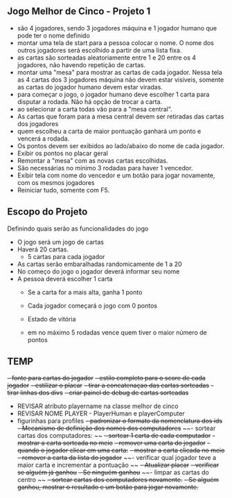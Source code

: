 ## Jogo Melhor de Cinco - Projeto 1 

- são 4 jogadores, sendo 3 jogadores máquina e 1 jogador humano que pode ter o nome definido
- montar uma tela de start para a pessoa colocar o nome. O nome dos outros jogadores será escolhido a partir de uma lista fixa.
- as cartas são sorteadas aleatoriamente entre 1 e 20 entre os 4 jogadores, não havendo repetição de cartas.
- montar uma "mesa" para mostrar as cartas de cada jogador. Nessa tela as 4 cartas dos 3 jogadores máquina não devem estar visíveis, somente as cartas do jogador humano devem estar viradas.
- para começar o jogo, o jogador humano deve escolher 1 carta para disputar a rodada. Não há opção de trocar a carta.
- ao selecionar a carta todas vão para a "mesa central".
- As cartas que foram para a mesa central devem ser retiradas das cartas dos jogadores
- quem escolheu a carta de maior pontuação ganhará um ponto e vencerá a rodada. 
- Os pontos devem ser exibidos ao lado/abaixo do nome de cada jogador.
- Exibir os pontos no placar geral
- Remontar a "mesa" com as novas cartas escolhidas.
- São necessárias no mínimo 3 rodadas para haver 1 vencedor. 
- Exibir tela com nome do vencedor e um botão para jogar novamente, com os mesmos jogadores
- Reiniciar tudo, somente com F5.

## Escopo do Projeto

Definindo quais serão as funcionalidades do jogo

- O jogo será um jogo de cartas
- Haverá 20 cartas.
    - 5 cartas para cada jogador
- As cartas serão embaralhadas randomicamente de 1 a 20
- No começo do jogo o jogador deverá informar seu nome
- A pessoa deverá escolher 1 carta
  - Se a carta for a mais alta, ganha 1 ponto
  - Cada jogador começará o jogo com 0 pontos
  
  - Estado de vitória
  - em no máximo 5 rodadas vence quem tiver o maior número de pontos


## TEMP
~~- fonte para cartas do jogador~~
~~- estilo completo para o score de cada jogador~~
~~- estilizar o placar~~
~~- tirar a concatenaçao das cartas sorteadas~~
~~- tirar linhas dos divs~~
~~- criar painel de debug de cartas sorteadas~~
- REVISAR atributo playername na classe melhor de cinco
- REVISAR NOME PLAYER - PlayerHuman e playerComputer
- figurinhas para profiles
~~- padronizar o formato da nomenclatura dos ids~~
~~- Mecanismo de definição dos nomes dos computadores~~
~~- sortear cartas dos computadores: ~~
  ~~- sortear 1 carta de cada computador~~
  ~~- mostrar a carta sorteada no meio~~
  ~~- remover uma carta do jogador~~
~~- quando o jogador clicar em uma carta:~~
  ~~- mostrar a carta clicada no meio~~
  ~~- remover a carta da lista do jogador~~
  ~~- verificar qual jogador teve a maior carta e incrementar a pontuação ~~
  ~~- Atualizar placar~~
  ~~- verificar se alguém já ganhou~~
  ~~- Se ninguém ganhou~~
    ~~- limpar as cartas do centro ~~
    ~~- sortear cartas dos computadores novamente.~~
  ~~- Se alguém ganhou, mostrar o resultado e um botão para jogar novamente.~~